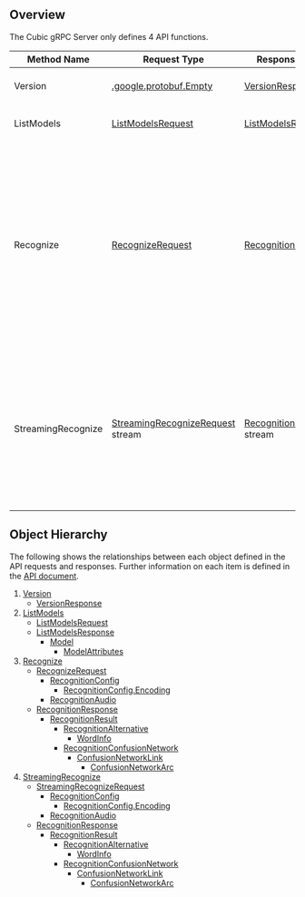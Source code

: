 ## Overview

The Cubic gRPC Server only defines 4 API functions.  

| Method Name | Request Type | Response Type | Description |
| ----------- | ------------ | ------------- | ------------|
| Version | [.google.protobuf.Empty](API.md#google.protobuf.Empty) | [VersionResponse](API.md#cobaltspeech.cubic.VersionResponse) | Queries the Version of the Server |
| ListModels | [ListModelsRequest](API.md#cobaltspeech.cubic.ListModelsRequest) | [ListModelsResponse](API.md#cobaltspeech.cubic.ListModelsResponse) | Retrieves a list of available speech recognition models |
| Recognize | [RecognizeRequest](API.md#cobaltspeech.cubic.RecognizeRequest) | [RecognitionResponse](API.md#cobaltspeech.cubic.RecognitionResponse) | Performs synchronous speech recognition: receive results after all audio has been sent and processed. It is expected that this request be typically used for short audio content: less than a minute long. For longer content, the `StreamingRecognize` method should be preferred. |
| StreamingRecognize | [StreamingRecognizeRequest](API.md#cobaltspeech.cubic.StreamingRecognizeRequest) stream | [RecognitionResponse](API.md#cobaltspeech.cubic.RecognitionResponse) stream | Performs bidirectional streaming speech recognition. Receive results while sending audio. This method is only available via GRPC and not via HTTP&#43;JSON. However, a web browser may use websockets to use this service. |

## Object Hierarchy

The following shows the relationships between each object defined in the API requests and responses.  Further information on each item is defined in the [API document](API.md).

1. [Version](API.md#cobaltspeech.cubic.Cubic)
    - [VersionResponse](API.md#cobaltspeech.cubic.VersionResponse)
2. [ListModels](API.md#cobaltspeech.cubic.Cubic)
    - [ListModelsRequest](API.md#cobaltspeech.cubic.ListModelsRequest)
    - [ListModelsResponse](API.md#cobaltspeech.cubic.ListModelsResponse)
        - [Model](API.md#cobaltspeech.cubic.Model)
            - [ModelAttributes](API.md#cobaltspeech.cubic.ModelAttributes)
3. [Recognize](API.md#cobaltspeech.cubic.Cubic)
    - [RecognizeRequest](API.md#cobaltspeech.cubic.RecognizeRequest)
        - [RecognitionConfig](API.md#cobaltspeech.cubic.RecognitionConfig)
            - [RecognitionConfig.Encoding](API.md#cobaltspeech.cubic.RecognitionConfig.Encoding)
        - [RecognitionAudio](API.md#cobaltspeech.cubic.RecognitionAudio)
    - [RecognitionResponse](API.md#cobaltspeech.cubic.RecognitionResponse)
        - [RecognitionResult](API.md#cobaltspeech.cubic.RecognitionResult)
            - [RecognitionAlternative](API.md#cobaltspeech.cubic.RecognitionAlternative)
                - [WordInfo](API.md#cobaltspeech.cubic.WordInfo)
            - [RecognitionConfusionNetwork](API.md#cobaltspeech.cubic.RecognitionConfusionNetwork)
                - [ConfusionNetworkLink](API.md#cobaltspeech.cubic.ConfusionNetworkLink)
                    - [ConfusionNetworkArc](API.md#cobaltspeech.cubic.ConfusionNetworkArc)
4. [StreamingRecognize](API.md#cobaltspeech.cubic.Cubic)
    - [StreamingRecognizeRequest](API.md#cobaltspeech.cubic.StreamingRecognizeRequest)
        - [RecognitionConfig](API.md#cobaltspeech.cubic.RecognitionConfig)
            - [RecognitionConfig.Encoding](API.md#cobaltspeech.cubic.RecognitionConfig.Encoding)
        - [RecognitionAudio](API.md#cobaltspeech.cubic.RecognitionAudio)
    - [RecognitionResponse](API.md#cobaltspeech.cubic.RecognitionResponse)
        - [RecognitionResult](API.md#cobaltspeech.cubic.RecognitionResult)
            - [RecognitionAlternative](API.md#cobaltspeech.cubic.RecognitionAlternative)
                - [WordInfo](API.md#cobaltspeech.cubic.WordInfo)
            - [RecognitionConfusionNetwork](API.md#cobaltspeech.cubic.RecognitionConfusionNetwork)
                - [ConfusionNetworkLink](API.md#cobaltspeech.cubic.ConfusionNetworkLink)
                    - [ConfusionNetworkArc](API.md#cobaltspeech.cubic.ConfusionNetworkArc)
